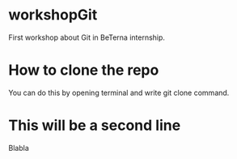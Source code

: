 # workshopGit
First workshop about Git in BeTerna internship. 

# How to clone the repo
You can do this by opening terminal and write git clone command. 

# This will be a second line 
Blabla